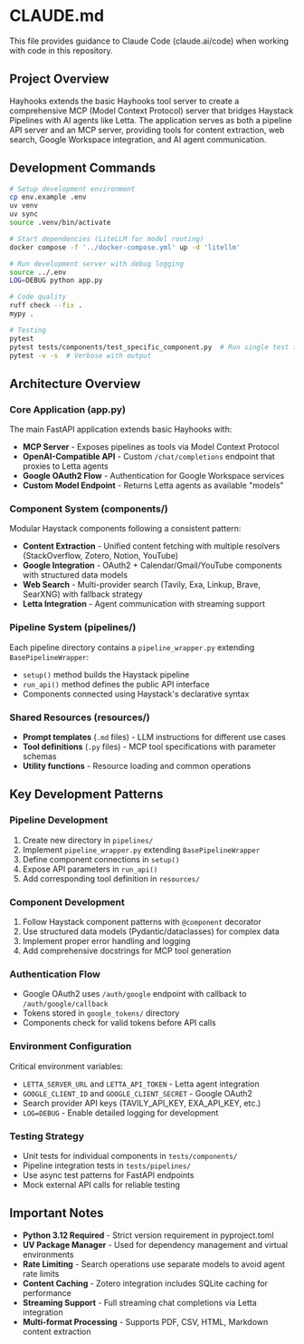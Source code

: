 # CLAUDE.md

This file provides guidance to Claude Code (claude.ai/code) when working with code in this repository.

## Project Overview

Hayhooks extends the basic Hayhooks tool server to create a comprehensive MCP (Model Context Protocol) server that bridges Haystack Pipelines with AI agents like Letta. The application serves as both a pipeline API server and an MCP server, providing tools for content extraction, web search, Google Workspace integration, and AI agent communication.

## Development Commands

```bash
# Setup development environment
cp env.example .env
uv venv
uv sync
source .venv/bin/activate

# Start dependencies (LiteLLM for model routing)
docker compose -f '../docker-compose.yml' up -d 'litellm'

# Run development server with debug logging
source ../.env
LOG=DEBUG python app.py

# Code quality
ruff check --fix .
mypy .

# Testing
pytest
pytest tests/components/test_specific_component.py  # Run single test file
pytest -v -s  # Verbose with output
```

## Architecture Overview

### Core Application (app.py)
The main FastAPI application extends basic Hayhooks with:
- **MCP Server** - Exposes pipelines as tools via Model Context Protocol
- **OpenAI-Compatible API** - Custom `/chat/completions` endpoint that proxies to Letta agents
- **Google OAuth2 Flow** - Authentication for Google Workspace services
- **Custom Model Endpoint** - Returns Letta agents as available "models"

### Component System (components/)
Modular Haystack components following a consistent pattern:
- **Content Extraction** - Unified content fetching with multiple resolvers (StackOverflow, Zotero, Notion, YouTube)
- **Google Integration** - OAuth2 + Calendar/Gmail/YouTube components with structured data models
- **Web Search** - Multi-provider search (Tavily, Exa, Linkup, Brave, SearXNG) with fallback strategy
- **Letta Integration** - Agent communication with streaming support

### Pipeline System (pipelines/)
Each pipeline directory contains a `pipeline_wrapper.py` extending `BasePipelineWrapper`:
- `setup()` method builds the Haystack pipeline
- `run_api()` method defines the public API interface
- Components connected using Haystack's declarative syntax

### Shared Resources (resources/)
- **Prompt templates** (`.md` files) - LLM instructions for different use cases
- **Tool definitions** (`.py` files) - MCP tool specifications with parameter schemas
- **Utility functions** - Resource loading and common operations

## Key Development Patterns

### Pipeline Development
1. Create new directory in `pipelines/`
2. Implement `pipeline_wrapper.py` extending `BasePipelineWrapper`
3. Define component connections in `setup()`
4. Expose API parameters in `run_api()`
5. Add corresponding tool definition in `resources/`

### Component Development
1. Follow Haystack component patterns with `@component` decorator
2. Use structured data models (Pydantic/dataclasses) for complex data
3. Implement proper error handling and logging
4. Add comprehensive docstrings for MCP tool generation

### Authentication Flow
- Google OAuth2 uses `/auth/google` endpoint with callback to `/auth/google/callback`
- Tokens stored in `google_tokens/` directory
- Components check for valid tokens before API calls

### Environment Configuration
Critical environment variables:
- `LETTA_SERVER_URL` and `LETTA_API_TOKEN` - Letta agent integration
- `GOOGLE_CLIENT_ID` and `GOOGLE_CLIENT_SECRET` - Google OAuth2
- Search provider API keys (TAVILY_API_KEY, EXA_API_KEY, etc.)
- `LOG=DEBUG` - Enable detailed logging for development

### Testing Strategy
- Unit tests for individual components in `tests/components/`
- Pipeline integration tests in `tests/pipelines/`
- Use async test patterns for FastAPI endpoints
- Mock external API calls for reliable testing

## Important Notes

- **Python 3.12 Required** - Strict version requirement in pyproject.toml
- **UV Package Manager** - Used for dependency management and virtual environments
- **Rate Limiting** - Search operations use separate models to avoid agent rate limits
- **Content Caching** - Zotero integration includes SQLite caching for performance
- **Streaming Support** - Full streaming chat completions via Letta integration
- **Multi-format Processing** - Supports PDF, CSV, HTML, Markdown content extraction